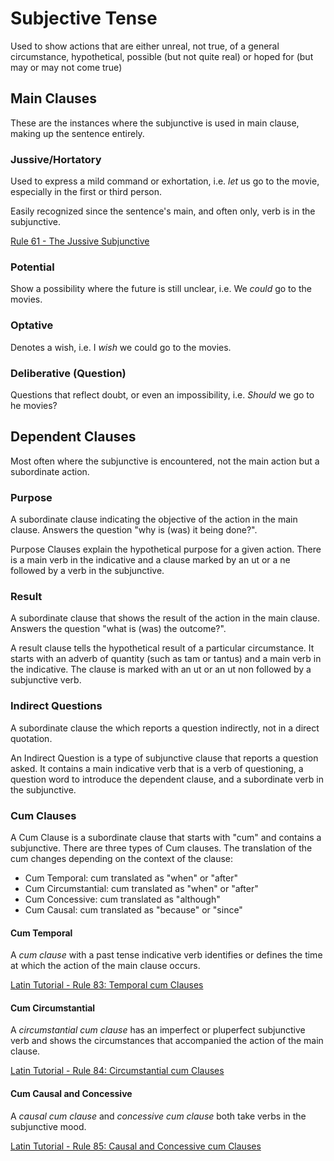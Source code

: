 # Subjective Tense

Used to show actions that are either unreal, not true, of a general circumstance, hypothetical, possible (but not quite real) or  hoped for (but may or may not come true)

## Main Clauses

These are the instances where the subjunctive is used in main clause, making up the sentence entirely.

### Jussive/Hortatory

Used to express a mild command or exhortation, i.e. _let_ us go to the movie, especially in the first or third person.

Easily recognized since the sentence's main, and often only, verb is in the subjunctive.  

[Rule 61 - The Jussive Subjunctive](essential-rules.md#rule-61-the-jussive-subjunctive)

### Potential

Show a possibility where the future is still unclear, i.e. We _could_ go to the movies.

### Optative

Denotes a wish, i.e. I _wish_ we could go to the movies.

### Deliberative (Question)

Questions that reflect doubt, or even an impossibility, i.e. _Should_ we go to he movies?

## Dependent Clauses

Most often where the subjunctive is encountered, not the main action but a subordinate action.

### Purpose

A subordinate clause indicating the objective of the action in the main clause.  Answers the question "why is (was) it being done?".

Purpose Clauses explain the hypothetical purpose for a given action. There is a main verb in the indicative and a clause marked by an ut or a ne followed by a verb in the subjunctive.

### Result

A subordinate clause that shows the result of the action in the main clause.  Answers the question "what is (was) the outcome?".

A result clause tells the hypothetical result of a particular circumstance. It starts with an adverb of quantity (such as tam or tantus) and a main verb in the indicative. The clause is marked with an ut or an ut non followed by a subjunctive verb.

### Indirect Questions

A subordinate clause the  which reports a question indirectly, not in a direct quotation.

An Indirect Question is a type of subjunctive clause that reports a question asked. It contains a main indicative verb that is a verb of questioning, a question word to introduce the dependent clause, and a subordinate verb in the subjunctive.

### Cum Clauses

A Cum Clause is a subordinate clause that starts with "cum" and contains a subjunctive. There are three types of Cum clauses. The translation of the cum changes depending on the context of the clause:

- Cum Temporal: cum translated as "when" or "after"
- Cum Circumstantial: cum translated as "when" or "after"
- Cum Concessive: cum translated as "although"
- Cum Causal: cum translated as "because" or "since"

#### Cum Temporal

A _cum clause_ with a past tense indicative verb identifies or defines the time at which the action of the main clause occurs.  

[Latin Tutorial - Rule 83: Temporal cum Clauses](https://youtu.be/A68WQ8PdgcI)

#### Cum Circumstantial

A _circumstantial cum clause_ has an imperfect or pluperfect subjunctive verb and shows the circumstances that accompanied the action of the main clause.

[Latin Tutorial - Rule 84: Circumstantial cum Clauses](https://youtu.be/A68WQ8PdgcI)

#### Cum Causal and Concessive

A _causal cum clause_ and _concessive cum clause_ both take verbs in the subjunctive mood.

[Latin Tutorial - Rule 85: Causal and Concessive cum Clauses](https://youtu.be/gGjNu1bEv1M)

